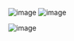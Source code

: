 ![image](https://github.com/user-attachments/assets/3221e4b8-cbf1-4869-ab1e-7583e87cbda0)
![image](https://github.com/user-attachments/assets/87ae7b91-e501-4e64-8e71-2df8f386177b)

![image](https://github.com/user-attachments/assets/c947acdb-e93d-475b-8c2c-644d29581143)


